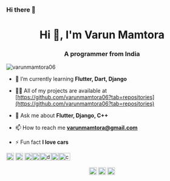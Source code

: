 ### Hi there 👋

<h1 align="center">Hi 👋, I'm Varun Mamtora</h1>
<h3 align="center">A programmer from India</h3>
<p align="left"> <img src="https://komarev.com/ghpvc/?username=varunmamtora06" alt="varunmamtora06" /> </p>

- 🌱 I’m currently learning **Flutter, Dart, Django**

- 👨‍💻 All of my projects are available at [https://github.com/varunmamtora06?tab=repositories](https://github.com/varunmamtora06?tab=repositories)

- 💬 Ask me about **Flutter, Django, C++**

- 📫 How to reach me **varunmamtora@gmail.com**

- ⚡ Fun fact **I love cars**

<p align="left"><img src="https://i.ibb.co/njCjt8W/cpp.png" alt="cplusplus" width="20" height="20"/> <img src="https://i.ibb.co/FWrLT5n/flutter.png" alt="flutter" width="20" height="20"/> <img src="https://i.ibb.co/Qvgdvj0/dart.jpg" alt="dart" width="20" height="20"/><img src="https://i.ibb.co/KN3GBgC/python.png" alt="python" width="20" height="20"/><img src="https://i.ibb.co/phL60CH/django.jpg" alt="django" width="30" height="20"/><img src="https://i.ibb.co/rcyPytC/HTML5.png" alt="html" width="20" height="20"/><img src="https://i.ibb.co/jgk0ZRH/css.jpg" alt="css" width="30" height="20"/></p><p align="center">
<a href="https://twitter.com/mamtoravarun" target="blank"><img align="center" src="https://cdn.jsdelivr.net/npm/simple-icons@3.0.1/icons/twitter.svg" alt="mamtoravarun" height="20" width="20" /></a>
<a href="https://linkedin.com/in/varun-mamtora-0b725b171" target="blank"><img align="center" src="https://cdn.jsdelivr.net/npm/simple-icons@3.0.1/icons/linkedin.svg" alt="varun-mamtora-0b725b171" height="20" width="20" /></a>
<a href="https://instagram.com/wherearethekiwis_" target="blank"><img align="center" src="https://cdn.jsdelivr.net/npm/simple-icons@3.0.1/icons/instagram.svg" alt="wherearethekiwis_" height="20" width="20" /></a>
</p>
